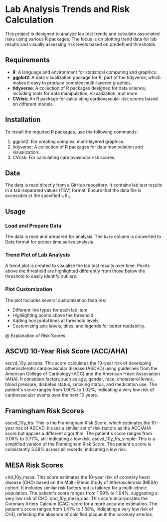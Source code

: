 # Lab Analysis Trends and Risk Calculation

This project is designed to analyze lab test trends and calculate associated risks using various R packages. The focus is on plotting trend data for lab results and visually assessing risk levels based on predefined thresholds.

## Requirements

- **R**: A language and environment for statistical computing and graphics.
- **ggplot2**: A data visualization package for R, part of the tidyverse, which makes it easy to produce complex multi-layered graphics.
- **tidyverse**: A collection of R packages designed for data science, including tools for data manipulation, visualization, and more.
- **CVrisk**: An R package for calculating cardiovascular risk scores based on different models.

## Installation

To install the required R packages, use the following commands:

1. ggplot2: For creating complex, multi-layered graphics.
2. tidyverse: A collection of R packages for data manipulation and visualization.
3. CVrisk: For calculating cardiovascular risk scores.

## Data

The data is read directly from a GitHub repository. It contains lab test results in a tab-separated values (TSV) format. Ensure that the data file is accessible at the specified URL.

## Usage

### Load and Prepare Data

The data is read and prepared for analysis. The `Date` column is converted to Date format for proper time series analysis.

### Trend Plot of Lab Analysis

A trend plot is created to visualize the lab test results over time. Points above the threshold are highlighted differently from those below the threshold to easily identify outliers.

### Plot Customization

The plot includes several customization features:
- Different line types for each lab item.
- Highlighting points above the threshold.
- Adding horizontal lines at threshold levels.
- Customizing axis labels, titles, and legends for better readability.


@ Explanation of Risk Scores
## ASCVD 10-Year Risk Score (ACC/AHA)
ascvd_10y_accaha: This score calculates the 10-year risk of developing atherosclerotic cardiovascular disease (ASCVD) using guidelines from the American College of Cardiology (ACC) and the American Heart Association (AHA). It considers factors such as age, gender, race, cholesterol levels, blood pressure, diabetes status, smoking status, and medication use. The patient's score ranges from 1.00% to 1.02%, indicating a very low risk of cardiovascular events over the next 10 years.
## Framingham Risk Scores
ascvd_10y_frs: This is the Framingham Risk Score, which estimates the 10-year risk of ASCVD. It uses a similar set of risk factors as the ACC/AHA score but applies a different algorithm. The patient's score ranges from 3.06% to 3.77%, still indicating a low risk.
ascvd_10y_frs_simple: This is a simplified version of the Framingham Risk Score. The patient's score is consistently 3.39% across all records, indicating a low risk.
## MESA Risk Scores
chd_10y_mesa: This score estimates the 10-year risk of coronary heart disease (CHD) based on the Multi-Ethnic Study of Atherosclerosis (MESA) cohort. It includes similar risk factors but is tailored for a multi-ethnic population. The patient's score ranges from 1.69% to 1.94%, suggesting a very low risk of CHD.
chd_10y_mesa_cac: This score incorporates the Coronary Artery Calcium (CAC) score for a more accurate estimation. The patient's score ranges from 1.41% to 1.58%, indicating a very low risk of CHD, reflecting the absence of calcified plaque in the coronary arteries.

